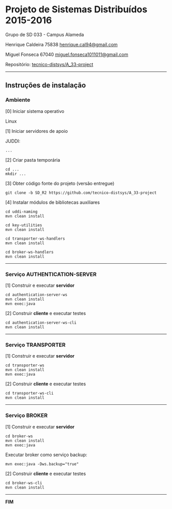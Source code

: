 # Projeto de Sistemas Distribuídos 2015-2016 #

Grupo de SD 033 - Campus Alameda

Henrique Caldeira 75838 henrique.cal94@gmail.com

Miguel Fonseca 67040 miguel.fonseca1011011@gmail.com

Repositório:
[tecnico-distsys/A_33-project](https://github.com/tecnico-distsys/A_33-project/)

-------------------------------------------------------------------------------

## Instruções de instalação 


### Ambiente

[0] Iniciar sistema operativo

Linux



[1] Iniciar servidores de apoio

JUDDI:
```
...
```


[2] Criar pasta temporária

```
cd ...
mkdir ...
```


[3] Obter código fonte do projeto (versão entregue)

```
git clone -b SD_R2 https://github.com/tecnico-distsys/A_33-project
```


[4] Instalar módulos de bibliotecas auxiliares

```
cd uddi-naming
mvn clean install
```

```
cd key-utilities
mvn clean install
```

```
cd transporter-ws-handlers
mvn clean install
```

```
cd broker-ws-handlers
mvn clean install
```

-------------------------------------------------------------------------------

### Serviço AUTHENTICATION-SERVER

[1] Construir e executar **servidor**

```
cd authentication-server-ws
mvn clean install
mvn exec:java
```

[2] Construir **cliente** e executar testes

```
cd authentication-server-ws-cli
mvn clean install
```


-------------------------------------------------------------------------------

### Serviço TRANSPORTER

[1] Construir e executar **servidor**

```
cd transporter-ws
mvn clean install
mvn exec:java
```

[2] Construir **cliente** e executar testes

```
cd transporter-ws-cli
mvn clean install
```



-------------------------------------------------------------------------------

### Serviço BROKER

[1] Construir e executar **servidor**

```
cd broker-ws
mvn clean install
mvn exec:java
```

Executar broker como serviço backup:
```
mvn exec:java -Dws.backup="true"
```

[2] Construir **cliente** e executar testes

```
cd broker-ws-cli
mvn clean install
```


-------------------------------------------------------------------------------
**FIM**

